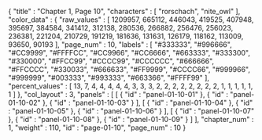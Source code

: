 {
  "title" : "Chapter 1, Page 10",
  "characters" : [
    "rorschach",
    "nite_owl"
  ],
  "color_data" : {
    "raw_values" : [
      1209957,
      665112,
      446043,
      419525,
      407948,
      395697,
      384584,
      341412,
      312138,
      280536,
      266882,
      256476,
      256023,
      236381,
      221204,
      210729,
      191219,
      181636,
      131631,
      126179,
      118162,
      113009,
      93650,
      90193
    ],
    "page_num" : 10,
    "labels" : [
      "#333333",
      "#996666",
      "#CC9999",
      "#FFFFCC",
      "#CC9966",
      "#CC6666",
      "#663333",
      "#333300",
      "#330000",
      "#FFCC99",
      "#CCCC99",
      "#CCCCCC",
      "#666666",
      "#FFCCCC",
      "#330033",
      "#666633",
      "#FF9999",
      "#CCCC66",
      "#999966",
      "#999999",
      "#003333",
      "#993333",
      "#663366",
      "#FFFF99"
    ],
    "percent_values" : [
      13,
      7,
      4,
      4,
      4,
      4,
      4,
      3,
      3,
      3,
      2,
      2,
      2,
      2,
      2,
      2,
      2,
      2,
      1,
      1,
      1,
      1,
      1,
      1
    ]
  },
  "col_layout" : 3,
  "panels" : [
    [
      {
        "id" : "panel-01-10-01"
      },
      {
        "id" : "panel-01-10-02"
      },
      {
        "id" : "panel-01-10-03"
      }
    ],
    [
      {
        "id" : "panel-01-10-04"
      },
      {
        "id" : "panel-01-10-05"
      },
      {
        "id" : "panel-01-10-06"
      }
    ],
    [
      {
        "id" : "panel-01-10-07"
      },
      {
        "id" : "panel-01-10-08"
      },
      {
        "id" : "panel-01-10-09"
      }
    ]
  ],
  "chapter_num" : 1,
  "weight" : 110,
  "id" : "page-01-10",
  "page_num" : 10
}
